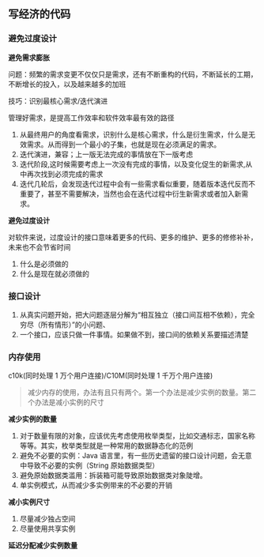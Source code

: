## 写经济的代码

### 避免过度设计

**避免需求膨胀**

问题：频繁的需求变更不仅仅只是需求，还有不断重构的代码，不断延长的工期，不断增长的投入，以及越来越多的加班

技巧：识别最核心需求/迭代演进

管理好需求，是提高工作效率和软件效率最有效的路径

1. 从最终用户的角度看需求，识别什么是核心需求，什么是衍生需求，什么是无效需求。从而得到一个最小的子集，也就是现在必须满足的需求。
2. 迭代演进，兼容；上一版无法完成的事情放在下一版考虑
3. 迭代阶段,这时候需要考虑上一次没有完成的事情，以及变化促生的新需求,从中再次找到必须完成的需求
4. 迭代几轮后，会发现迭代过程中会有一些需求看似重要，随着版本迭代反而不重要了，甚至不需要解决，当然也会在迭代过程中衍生新需求或者加入新需求。

**避免过度设计**

对软件来说，过度设计的接口意味着更多的代码、更多的维护、更多的修修补补，未来也不会节省时间

1. 什么是必须做的
2. 什么是现在就必须做的

### 接口设计

1. 从真实问题开始，把大问题逐层分解为“相互独立（接口间互相不依赖），完全穷尽（所有情形）”的小问题、
2. 一个接口，应该只做一件事情。如果做不到，接口间的依赖关系要描述清楚

### 内存使用

c10k(同时处理 1 万个用户连接)/C10M(同时处理 1 千万个用户连接)

> 减少内存的使用，办法有且只有两个。第一个办法是减少实例的数量。第二个办法是减小实例的尺寸

**减少实例的数量**

1. 对于数量有限的对象，应该优先考虑使用枚举类型，比如交通标志，国家名称等等。其实，枚举类型就是一种常用的数据静态化的范例
2. 避免不必要的实例：Java 语言里，有一些历史遗留的接口设计问题，会无意中导致不必要的实例（String 原始数据类型）
3. 避免原始数据类滥用：拆装箱可能导致原始数据类对象陡增。
4. 单实例模式，从而减少多实例带来的不必要的开销

**减小实例尺寸**

1. 尽量减少独占空间
2. 尽量使用共享实例

**延迟分配减少实例数量**







